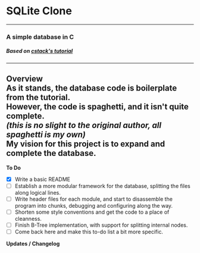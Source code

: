 # SQLite Clone 
---
### A simple database in C 
#####  *Based on [cstack's tutorial](https://github.com/cstack/db_tutorial)*
---
**Overview**   
As it stands, the database code is boilerplate from the tutorial.  
However, the code is spaghetti, and it isn't quite complete.  
*(this is no slight to the original author, all spaghetti is my own)*  
My vision for this project is to expand and complete the database.  
---

**To Do**

- [x] Write a basic README 
- [ ] Establish a more modular framework for the database, splitting the files along logical lines. 
- [ ] Write header files for each module, and start to disassemble the program into chunks, debugging and configuring along the way. 
- [ ] Shorten some style conventions and get the code to a place of cleanness.
- [ ] Finish B-Tree implementation, with support for splitting internal nodes. 
- [ ] Come back here and make this to-do list a bit more specific.  

**Updates / Changelog** 



